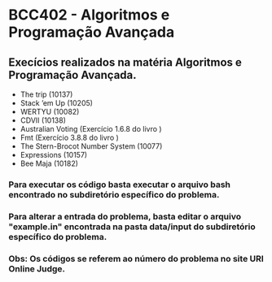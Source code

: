 # BCC402 - Algoritmos e Programação Avançada

## Execícios realizados na matéria Algoritmos e Programação Avançada.

* The trip (10137)
* Stack ’em Up (10205)
* WERTYU (10082)
* CDVII (10138)
* Australian Voting (Exercício 1.6.8 do livro )
* Fmt (Exercício 3.8.8 do livro )
* The Stern-Brocot Number System (10077)
* Expressions (10157)
* Bee Maja (10182)

### Para executar os código basta executar o arquivo bash encontrado no subdiretório específico do problema.

### Para alterar a entrada do problema, basta editar o arquivo "example.in" encontrada na pasta data/input do subdiretório específico do problema.

### Obs: Os códigos se referem ao número do problema no site URI Online Judge.
